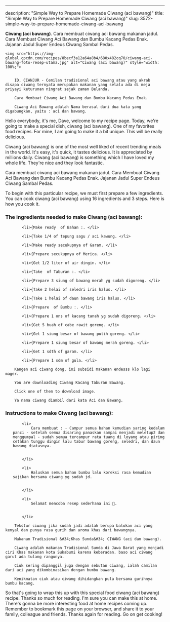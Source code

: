 ---
description: "Simple Way to Prepare Homemade Ciwang (aci bawang)"
title: "Simple Way to Prepare Homemade Ciwang (aci bawang)"
slug: 3572-simple-way-to-prepare-homemade-ciwang-aci-bawang

<p>
	<strong>Ciwang (aci bawang)</strong>. 
	Cara membuat ciwang aci bawang makanan jadul. Cara Membuat Ciwang Aci Bawang dan Bumbu Kacang Pedas Enak. Jajanan Jadul Super Endeus Ciwang Sambal Pedas.
</p>
<p>
	
	<img src="https://img-global.cpcdn.com/recipes/8becf3a12a64a8b4/680x482cq70/ciwang-aci-bawang-foto-resep-utama.jpg" alt="Ciwang (aci bawang)" style="width: 100%;">
	
	
		ID, CIANJUR - Cemilan tradisional aci bawang atau yang akrab disapa ciwang ternyata merupakan makanan yang selalu ada di meja priyayi keturunan ningrat sejak zaman Belanda.
	
		Cara Membuat Ciwang Aci Bawang dan Bumbu Kacang Pedas Enak.
	
		Ciwang Aci Bawang adalah Nama berasal dari dua kata yang digabungkan, yaitu : aci dan bawang.
	
</p>
<p>
	Hello everybody, it's me, Dave, welcome to my recipe page. Today, we're going to make a special dish, ciwang (aci bawang). One of my favorites food recipes. For mine, I am going to make it a bit unique. This will be really delicious.
</p>
	
<p>
	Ciwang (aci bawang) is one of the most well liked of recent trending meals in the world. It's easy, it's quick, it tastes delicious. It is appreciated by millions daily. Ciwang (aci bawang) is something which I have loved my whole life. They're nice and they look fantastic.
</p>
<p>
	Cara membuat ciwang aci bawang makanan jadul. Cara Membuat Ciwang Aci Bawang dan Bumbu Kacang Pedas Enak. Jajanan Jadul Super Endeus Ciwang Sambal Pedas.
</p>

<p>
To begin with this particular recipe, we must first prepare a few ingredients. You can cook ciwang (aci bawang) using 16 ingredients and 3 steps. Here is how you cook it.
</p>

<h3>The ingredients needed to make Ciwang (aci bawang):</h3>

<ol>
	
		<li>{Make ready  of Bahan :. </li>
	
		<li>{Take 1/4 of tepung sagu / aci kawung. </li>
	
		<li>{Make ready secukupnya of Garam. </li>
	
		<li>{Prepare secukupnya of Merica. </li>
	
		<li>{Get 1/2 liter of air dingin. </li>
	
		<li>{Take  of Taburan :. </li>
	
		<li>{Prepare 3 siung of bawang merah yg sudah digoreng. </li>
	
		<li>{Take 2 helai of seledri iris halus. </li>
	
		<li>{Take 1 helai of daun bawang iris halus. </li>
	
		<li>{Prepare  of Bumbu :. </li>
	
		<li>{Prepare 1 ons of kacang tanah yg sudah digoreng. </li>
	
		<li>{Get 5 buah of cabe rawit goreng. </li>
	
		<li>{Get 1 siung besar of bawang putih goreng. </li>
	
		<li>{Prepare 1 siung besar of bawang merah goreng. </li>
	
		<li>{Get 1 sdth of garam. </li>
	
		<li>{Prepare 1 sdm of gula. </li>
	
</ol>
<p>
	
		Kangen aci ciwang dong. ini subsidi makanan endesss klo lagi mager.
	
		You are downloading Ciwang Kacang Taburan Bawang.
	
		Click one of them to download image.
	
		Ya nama ciwang diambil dari kata Aci dan Bawang.
	
</p>

<h3>Instructions to make Ciwang (aci bawang):</h3>

<ol>
	
		<li>
			Cara membuat : - Campur semua bahan kemudian saring kedalam panci - setelah semua disaring panaskan sampai menjadi meletup2 dan menggumpal - sudah semua tercampur rata tuang di loyang atau piring cetakan tunggu dingin lalu tabur bawang goreng, seledri, dan daun bawang diatasnya.
			
			
		</li>
	
		<li>
			Haluskan semua bahan bumbu lalu koreksi rasa kemudian sajikan bersama ciwang yg sudah jd.
			
			
		</li>
	
		<li>
			Selamat mencoba resep sederhana ini 🤗.
			
			
		</li>
	
</ol>

<p>
	
		Tekstur ciwang jika sudah jadi adalah berupa balokan aci yang kenyal dan punya rasa gurih dan aroma khas dari bawangnya.
	
		Makanan Tradisional &#34;Khas Sunda&#34; CIWANG (aci dan bawang).
	
		Ciwang adalah makanan Tradisional Sunda di Jawa Barat yang menjadi ciri Khas makanan kota Sukabumi karena keberadan. baso aci ciwang garut ada tulang rangunya.
	
		Ciuk sering dipanggil juga dengan sebutan ciwang, ialah camilan dari aci yang dikombinasikan dengan bumbu bawang.
	
		Kenikmatan ciuk atau ciwang dihidangkan pula bersama gurihnya bumbu kacang.
	
</p>

<p>
	So that's going to wrap this up with this special food ciwang (aci bawang) recipe. Thanks so much for reading. I'm sure you can make this at home. There's gonna be more interesting food at home recipes coming up. Remember to bookmark this page on your browser, and share it to your family, colleague and friends. Thanks again for reading. Go on get cooking!
</p>

